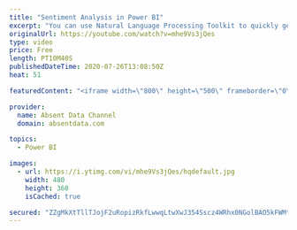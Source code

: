 ```yaml
---
title: "Sentiment Analysis in Power BI"
excerpt: "You can use Natural Language Processing Toolkit to quickly get sentiment scores on text like comments or tweets. You can check out the full written instructions here:"
originalUrl: https://youtube.com/watch?v=mhe9Vs3jQes
type: video
price: Free
length: PT10M40S
publishedDateTime: 2020-07-26T13:08:50Z
heat: 51

featuredContent: "<iframe width=\"800\" height=\"500\" frameborder=\"0\" src=\"https://www.youtube.com/embed/mhe9Vs3jQes\" allow=\"accelerometer; autoplay; encrypted-media; gyroscope; picture-in-picture\" allowfullscreen></iframe>"

provider:
  name: Absent Data Channel
  domain: absentdata.com

topics:
  - Power BI

images:
  - url: https://i.ytimg.com/vi/mhe9Vs3jQes/hqdefault.jpg
    width: 480
    height: 360
    isCached: true

secured: "ZZgMkXtTllTJojF2uRopizRkfLwwqLtwXwJ354Sscz4WRhx0NGolBAO5kFWMtgezMZjnrsRFjmK5/O3xOXX0D+bcry8/eMwmYtJwkZBtJzb6hH0nhK7uZ8yGvc7Bof+GdivMYLqJJ1DZS2MtMP3KIA+PPxzFTmNuxKQwa2vRiS2hyA+yFYSlME603Kj7QLQ5bV5AYyGhqWZMGgDx4k6+7+3bP13/m89IvvS4euoBGgv5qE28NxoM9ZUJlXNcIWLGkovltTNw7t+T6lT++vNXzX9RVDInqHM93R4qKvxEmYhXt2+7vhQRKbBJkGByRvR2M6yltwZzTmcmqrhLKJQ5RU7EBjfv5NZdxSLvoOaNvtsozqU6JWBRMwBu1m0qobcLUWtcqf9ZrjlfnsUk25HPnj0BzAIrzLj+kw1BE9+BSfA=;zlf68iYqdeOeuFaZn8ej3Q=="
---
```


